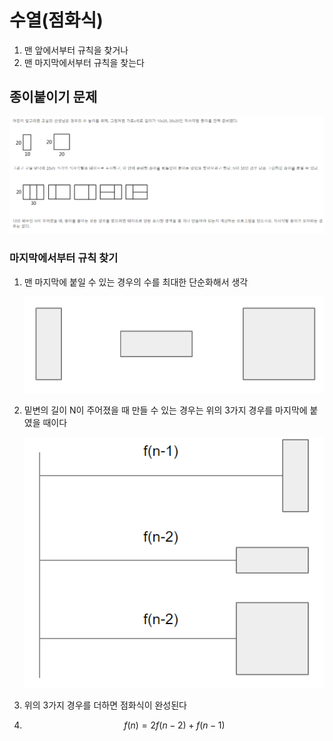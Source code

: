 # 수열(점화식)

1. 맨 앞에서부터 규칙을 찾거나
2. 맨 마지막에서부터 규칙을 찾는다

## 종이붙이기 문제

![종이붙이기](assets/종이붙이기.png)

### 마지막에서부터 규칙 찾기

1. 맨 마지막에 붙일 수 있는 경우의 수를 최대한 단순화해서 생각

   ![1566782522646](assets/1566782522646.png)

2. 밑변의 길이 N이 주어졌을 때 만들 수 있는 경우는 위의 3가지 경우를 마지막에 붙였을 때이다

   ![1566783073264](assets/1566783073264.png)

3. 위의 3가지 경우를 더하면 점화식이 완성된다

4. $$f(n) = 2f(n-2) + f(n-1)$$

